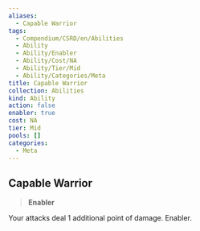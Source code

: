 ```yaml
---
aliases:
  - Capable Warrior
tags:
  - Compendium/CSRD/en/Abilities
  - Ability
  - Ability/Enabler
  - Ability/Cost/NA
  - Ability/Tier/Mid
  - Ability/Categories/Meta
title: Capable Warrior
collection: Abilities
kind: Ability
action: false
enabler: true
cost: NA
tier: Mid
pools: []
categories:
  - Meta
---
```

## Capable Warrior  
>**Enabler**
  
Your attacks deal 1 additional point of damage. Enabler.
